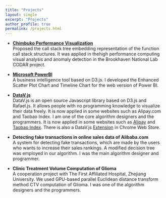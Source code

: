 ```yaml
---
title: "Projects"
layout: single
excerpt: "Projects"
author_profile: true
permalink: /projects.html
---
```


* [**Chimbuko Performance Visualization**](https://github.com/CODARcode/Chimbuko)<br>
Proposed the call stack tree embedding representation of the function call stack structures. It was applied in thehigh performance computing visual analysis and anomaly detection in the Brookhaven National Lab CODAR project.

* [**Microsoft PowerBI**](http://github.com/Microsoft/PowerBI-visuals-core)<br>
A business intelligence tool based on D3.js. 
I developed the Enhanced Scatter Plot Chart and Timeline Chart for the web version of Power BI.

* [**DataV.js**](http://github.com/TBEDP/datavjs)<br>
DataV.js is an open source Javascript library based on D3.js and Rafael.js. It allows people with no programming knowledge to visualize their data freely. It is now applied in some websites such as Alipay.com and Taobao Index. I am one of the core algorithm designers and the programmers.
It is now applied in some websites such as [Alipay](http://www.alipay.com/) and [Taobao Index](http://shu.taobao.com/). 
There is also a DataV.js [Extension](http://goo.gl/4nOOlX) in Chrome Web Store. 

* **Detecting fake transactions in online sales data of Alibaba.com**<br>
A system for detecting fake transactions, which are made by the users who wants to increase their sales rankings. A modified decision tree was employed in our algorithm. I was the main algorithm designer and programmer.

* **Clinic Treatment Volume Computation of Glioma**<br>
A cooperation project with The First Affiliated Hospital, Zhejiang University. We used GPU-based parallel Euclidean distance transform method CTV computation of Glioma. I was one of the algorithm designers and the programmers.
